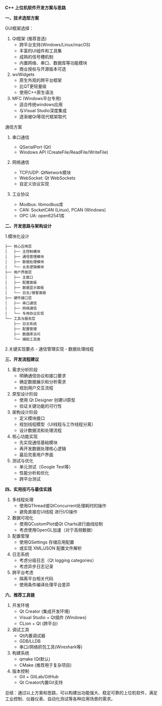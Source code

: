 **C++ 上位机软件开发方案与思路**

**一、技术选型方案**

GUI框架选择：
1. Qt框架 (推荐首选)
    - 跨平台支持(Windows/Linux/macOS)
    - 丰富的UI组件和工具集
    - 成熟的信号槽机制
    - 内置网络、串口、数据库等功能模块
    - 商业授权与开源版本可选
2. wxWidgets
    - 原生外观的跨平台框架
    - 比QT更轻量级
    - 使用C++原生语法
3. MFC (Windows平台专用)
    - 适合传统windows应用
    - 与Visual Studio深度集成
    - 逐渐被Qt等现代框架取代

通信方案
1. 串口通信
    - QSerialPort (Qt)
    - Windows API (CreateFile/ReadFile/WriteFile)
2. 网络通信
    - TCP/UDP: QtNetwork模块
    - WebSocket: Qt WebSockets
    - 自定义协议实现
  
3. 工业协议
    - Modbus: libmodbus库
    - CAN: SocketCAN (Linux), PCAN (Windows)
    - OPC UA: open62541库
  
**二、开发思路与架构设计**

1.模块化设计
```
├── 核心应用层
│   ├── 主控制模块
│   ├── 通信管理模块
│   ├── 数据处理模块
│   └── 业务逻辑模块
├── 用户界面层
│   ├── 主窗口
│   ├── 配置面板
│   ├── 数据显示面板
│   └── 日志/报警面板
├── 硬件接口层
│   ├── 串口通信
│   ├── 网络通信
│   └── 专用协议实现
└── 工具与服务层
    ├── 日志系统
    ├── 配置管理
    ├── 数据库访问
    └── 辅助工具类
```

2.关键实现要点
    - 通信管理实现
    - 数据处理线程

**三、开发流程建议**
1. 需求分析阶段
    - 明确通信协议和接口要求
    - 确定数据展示和分析需求
    - 规划用户交互流程
2. 原型设计阶段
    - 使用 Qt Designer 创建UI原型
    - 验证关键功能的可行性
3. 架构设计阶段
    - 定义模块接口
    - 规划线程模型（UI线程与工作线程分离）
    - 设计数据流和处理流程
4. 核心功能实现
    - 先实现通信基础模块
    - 再开发数据处理核心逻辑
    - 最后完善用户界面
5. 测试与优化
    - 单元测试（Google Test等）
    - 性能分析和优化
    - 跨平台测试

**四、实用技巧与最佳实践**
1. 多线程处理
    - 使用QThread或QtConcurrent处理耗时的操作
    - 避免直接在UI线程 进行I/O操作
2. 数据可视化
    - 使用QCustomPlot或Qt Charts进行曲线绘制
    - 考虑使用OpenGL加速（对于高频数据）
3. 配置管理
    - 使用QSettings 存储应用配置
    - 或实现 XML/JSON 配置文件解析
4. 日志系统
    - 考虑分级日志（Qt logging categories）
    - 考虑异步日志记录
5. 跨平台考虑
    - 隔离平台相关代码
    - 使用条件编译处理平台差异

**六、推荐工具链**
1. 开发环境
   - Qt Creator (集成开发环境)
   - Visual Studio + Qt插件 (Windows)
   - CLion + Qt (跨平台)
2. 调试工具
   - Qt内置调试器
   - GDB/LLDB
   - 串口/网络抓包工具(Wireshark等)
3. 构建系统
   - qmake (Qt默认)
   - CMake (推荐用于复杂项目)
4. 版本控制
   - Git + GitLab/GitHub
   - Qt Creator内置Git支持
  
总结：通过以上方案和思路，可以构建出功能强大、稳定可靠的上位机软件，满足工业控制、仪器仪表、自动化测试等各种应用场景的需求。








